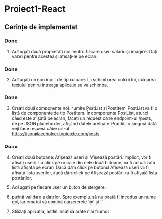 # Proiect1-React
## Cerințe de implementat

### Done
1. Adăugați două proprietăți noi pentru fiecare user: salariu și imagine. Dați valori pentru acestea și afișați-le pe ecran.

### Done

2. Adăugați un nou input de tip culoare. La schimbarea culorii lui, culoarea textului pentru întreaga aplicație se va schimba.

### Done

3. Creați două componente noi, numite PostList și PostItem. PostList va fi o listă de componente de tip PostItem. În componenta PostList, atunci când este afișată pe ecran, faceți un request catre endpoint-ul /posts, de pe JSON placeholder, afișând datele preluate. Practic, o singură dată veți face request către url-ul https://jsonplaceholder.typicode.com/posts.


### Done

4. Creați două butoane: Afișează useri și Afișează postări. Implicit, vor fi afișați userii. La click pe oricare din cele două butoane, va fi actualizată lista afișată pe ecran. Dacă dăm click pe butonul Afișează useri va fi afișată lista userilor, dacă dăm click pe Afișează postări va fi afișată lista postărilor.

5. Adăugați pe fiecare user un buton de ștergere.

6.  puțină validare a datelor. Spre exemplu, să nu poată fi introdus un nume gol, iar emailul să conțină caracterele '@' și '.' .

7. Stilizați aplicația, astfel încât să arate mai frumos.
